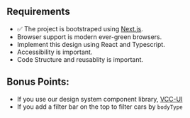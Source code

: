 ## Requirements
- ✅  The project is bootstraped using [Next.js](https://nextjs.org/).
- Browser support is modern ever-green browsers.
- Implement this design using React and Typescript.
- Accessibility is important.
- Code Structure and reusablity is important.

## Bonus Points:
- If you use our design system component library, [VCC-UI](https://vcc-ui.vercel.app/)
- If you add a filter bar on the top to filter cars by `bodyType`